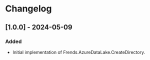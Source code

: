 # Changelog

## [1.0.0] - 2024-05-09
### Added
- Initial implementation of Frends.AzureDataLake.CreateDirectory.
